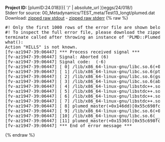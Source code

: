 **Project ID:** [plumID:24.018]({{ '/' | absolute_url }}eggs/24/018/)  
Stderr for source:  00_Metadynamics/TEST_meta/Test13_longt/plumed.dat   
Download: [zipped raw stdout](plumed.dat.plumed_master.stdout.txt.zip) - [zipped raw stderr](plumed.dat.plumed_master.stderr.txt.zip) 
{% raw %}
<pre>
#! Only the first 1000 rows of the error file are shown below
#! To inspect the full error file, please download the zipped raw stderr file above
terminate called after throwing an instance of 'PLMD::Plumed::Exception'
what():
Action "HILLS" is not known.
[fv-az1947-39:06447] *** Process received signal ***
[fv-az1947-39:06447] Signal: Aborted (6)
[fv-az1947-39:06447] Signal code:  (-6)
[fv-az1947-39:06447] [ 0] /lib/x86_64-linux-gnu/libc.so.6(+0x45330)[0x7f5d6f645330]
[fv-az1947-39:06447] [ 1] /lib/x86_64-linux-gnu/libc.so.6(pthread_kill+0x11c)[0x7f5d6f69eb2c]
[fv-az1947-39:06447] [ 2] /lib/x86_64-linux-gnu/libc.so.6(gsignal+0x1e)[0x7f5d6f64527e]
[fv-az1947-39:06447] [ 3] /lib/x86_64-linux-gnu/libc.so.6(abort+0xdf)[0x7f5d6f6288ff]
[fv-az1947-39:06447] [ 4] /lib/x86_64-linux-gnu/libstdc++.so.6(+0xa5ff5)[0x7f5d6faa5ff5]
[fv-az1947-39:06447] [ 5] /lib/x86_64-linux-gnu/libstdc++.so.6(+0xbb0da)[0x7f5d6fabb0da]
[fv-az1947-39:06447] [ 6] /lib/x86_64-linux-gnu/libstdc++.so.6(_ZSt10unexpectedv+0x0)[0x7f5d6faa5a55]
[fv-az1947-39:06447] [ 7] /lib/x86_64-linux-gnu/libstdc++.so.6(+0xa5a6f)[0x7f5d6faa5a6f]
[fv-az1947-39:06447] [ 8] plumed_master(+0x146dd)[0x55c698fc36dd]
[fv-az1947-39:06447] [ 9] /lib/x86_64-linux-gnu/libc.so.6(+0x2a1ca)[0x7f5d6f62a1ca]
[fv-az1947-39:06447] [10] /lib/x86_64-linux-gnu/libc.so.6(__libc_start_main+0x8b)[0x7f5d6f62a28b]
[fv-az1947-39:06447] [11] plumed_master(+0x15365)[0x55c698fc4365]
[fv-az1947-39:06447] *** End of error message ***
</pre>
{% endraw %}
